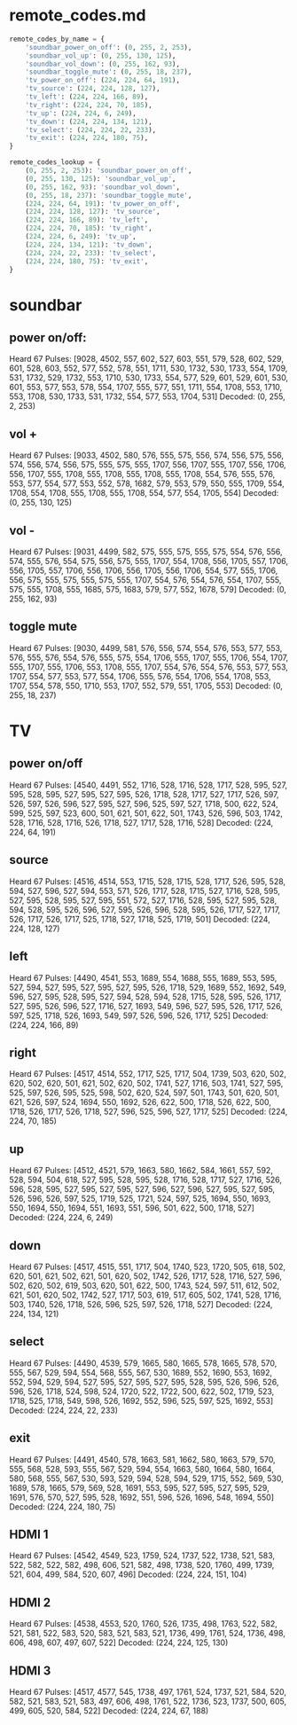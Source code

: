 # remote_codes.md

```python
remote_codes_by_name = {
    'soundbar_power_on_off': (0, 255, 2, 253),
    'soundbar_vol_up': (0, 255, 130, 125),
    'soundbar_vol_down': (0, 255, 162, 93),
    'soundbar_toggle_mute': (0, 255, 18, 237),
    'tv_power_on_off': (224, 224, 64, 191),
    'tv_source': (224, 224, 128, 127),
    'tv_left': (224, 224, 166, 89),
    'tv_right': (224, 224, 70, 185),
    'tv_up': (224, 224, 6, 249),
    'tv_down': (224, 224, 134, 121),
    'tv_select': (224, 224, 22, 233),
    'tv_exit': (224, 224, 180, 75),
}

remote_codes_lookup = {
    (0, 255, 2, 253): 'soundbar_power_on_off',
    (0, 255, 130, 125): 'soundbar_vol_up',
    (0, 255, 162, 93): 'soundbar_vol_down',
    (0, 255, 18, 237): 'soundbar_toggle_mute',
    (224, 224, 64, 191): 'tv_power_on_off',
    (224, 224, 128, 127): 'tv_source',
    (224, 224, 166, 89): 'tv_left',
    (224, 224, 70, 185): 'tv_right',
    (224, 224, 6, 249): 'tv_up',
    (224, 224, 134, 121): 'tv_down',
    (224, 224, 22, 233): 'tv_select',
    (224, 224, 180, 75): 'tv_exit',
}
```


# soundbar

## power on/off:
Heard 67 Pulses: [9028, 4502, 557, 602, 527, 603, 551, 579, 528, 602, 529, 601, 528, 603, 552, 577, 552, 578, 551, 1711, 530, 1732, 530, 1733, 554, 1709, 531, 1732, 529, 1732, 553, 1710, 530, 1733, 554, 577, 529, 601, 529, 601, 530, 601, 553, 577, 553, 578, 554, 1707, 555, 577, 551, 1711, 554, 1708, 553, 1710, 553, 1708, 530, 1733, 531, 1732, 554, 577, 553, 1704, 531]
Decoded: (0, 255, 2, 253)

## vol +
Heard 67 Pulses: [9033, 4502, 580, 576, 555, 575, 556, 574, 556, 575, 556, 574, 556, 574, 556, 575, 555, 575, 555, 1707, 556, 1707, 555, 1707, 556, 1706, 556, 1707, 555, 1708, 555, 1708, 555, 1708, 555, 1708, 554, 576, 555, 576, 553, 577, 554, 577, 553, 552, 578, 1682, 579, 553, 579, 550, 555, 1709, 554, 1708, 554, 1708, 555, 1708, 555, 1708, 554, 577, 554, 1705, 554]
Decoded: (0, 255, 130, 125)

## vol -
Heard 67 Pulses: [9031, 4499, 582, 575, 555, 575, 555, 575, 554, 576, 556, 574, 555, 576, 554, 575, 556, 575, 555, 1707, 554, 1708, 556, 1705, 557, 1706, 556, 1705, 557, 1706, 556, 1706, 556, 1705, 556, 1706, 554, 577, 555, 1706, 556, 575, 555, 575, 555, 575, 555, 1707, 554, 576, 554, 576, 554, 1707, 555, 575, 555, 1708, 555, 1685, 575, 1683, 579, 577, 552, 1678, 579]
Decoded: (0, 255, 162, 93)

## toggle mute
Heard 67 Pulses: [9030, 4499, 581, 576, 556, 574, 554, 576, 553, 577, 553, 576, 555, 576, 554, 576, 555, 575, 554, 1706, 555, 1707, 555, 1706, 554, 1707, 555, 1707, 555, 1706, 553, 1708, 555, 1707, 554, 576, 554, 576, 553, 577, 553, 1707, 554, 577, 553, 577, 554, 1706, 555, 576, 554, 1706, 554, 1708, 553, 1707, 554, 578, 550, 1710, 553, 1707, 552, 579, 551, 1705, 553]
Decoded: (0, 255, 18, 237)

# TV

## power on/off
Heard 67 Pulses: [4540, 4491, 552, 1716, 528, 1716, 528, 1717, 528, 595, 527, 595, 528, 595, 527, 595, 527, 595, 526, 1718, 528, 1717, 527, 1717, 526, 597, 526, 597, 526, 596, 527, 595, 527, 596, 525, 597, 527, 1718, 500, 622, 524, 599, 525, 597, 523, 600, 501, 621, 501, 622, 501, 1743, 526, 596, 503, 1742, 528, 1716, 528, 1716, 526, 1718, 527, 1717, 528, 1716, 528]
Decoded: (224, 224, 64, 191)

## source
Heard 67 Pulses: [4516, 4514, 553, 1715, 528, 1715, 528, 1717, 526, 595, 528, 594, 527, 596, 527, 594, 553, 571, 526, 1717, 528, 1715, 527, 1716, 528, 595, 527, 595, 528, 595, 527, 595, 551, 572, 527, 1716, 528, 595, 527, 595, 528, 594, 528, 595, 526, 596, 527, 595, 526, 596, 528, 595, 526, 1717, 527, 1717, 526, 1717, 526, 1717, 525, 1718, 527, 1718, 525, 1719, 501]
Decoded: (224, 224, 128, 127)

## left
Heard 67 Pulses: [4490, 4541, 553, 1689, 554, 1688, 555, 1689, 553, 595, 527, 594, 527, 595, 527, 595, 527, 595, 526, 1718, 529, 1689, 552, 1692, 549, 596, 527, 595, 528, 595, 527, 594, 528, 594, 528, 1715, 528, 595, 526, 1717, 527, 595, 526, 596, 527, 1716, 527, 1693, 549, 596, 527, 595, 526, 1717, 526, 597, 525, 1718, 526, 1693, 549, 597, 526, 596, 526, 1717, 525]
Decoded: (224, 224, 166, 89)

## right
Heard 67 Pulses: [4517, 4514, 552, 1717, 525, 1717, 504, 1739, 503, 620, 502, 620, 502, 620, 501, 621, 502, 620, 502, 1741, 527, 1716, 503, 1741, 527, 595, 525, 597, 526, 595, 525, 598, 502, 620, 524, 597, 501, 1743, 501, 620, 501, 621, 526, 597, 524, 1694, 550, 1692, 526, 622, 500, 1718, 526, 622, 500, 1718, 526, 1717, 526, 1718, 527, 596, 525, 596, 527, 1717, 525]
Decoded: (224, 224, 70, 185)

## up
Heard 67 Pulses: [4512, 4521, 579, 1663, 580, 1662, 584, 1661, 557, 592, 528, 594, 504, 618, 527, 595, 528, 595, 528, 1716, 528, 1717, 527, 1716, 526, 596, 528, 595, 527, 595, 527, 595, 527, 596, 527, 596, 527, 595, 527, 595, 526, 596, 526, 597, 525, 1719, 525, 1721, 524, 597, 525, 1694, 550, 1693, 550, 1694, 550, 1694, 551, 1693, 551, 596, 501, 622, 500, 1718, 527]
Decoded: (224, 224, 6, 249)

## down
Heard 67 Pulses: [4517, 4515, 551, 1717, 504, 1740, 523, 1720, 505, 618, 502, 620, 501, 621, 502, 621, 501, 620, 502, 1742, 526, 1717, 528, 1716, 527, 596, 502, 620, 502, 619, 503, 620, 501, 622, 500, 1743, 524, 597, 511, 612, 502, 621, 501, 620, 502, 1742, 527, 1717, 503, 619, 517, 605, 502, 1741, 528, 1716, 503, 1740, 526, 1718, 526, 596, 525, 597, 526, 1718, 527]
Decoded: (224, 224, 134, 121)

## select
Heard 67 Pulses: [4490, 4539, 579, 1665, 580, 1665, 578, 1665, 578, 570, 555, 567, 529, 594, 554, 568, 555, 567, 530, 1689, 552, 1690, 553, 1692, 552, 594, 529, 594, 527, 595, 527, 595, 527, 595, 528, 595, 526, 596, 526, 596, 526, 1718, 524, 598, 524, 1720, 522, 1722, 500, 622, 502, 1719, 523, 1718, 525, 1718, 549, 598, 526, 1692, 552, 596, 525, 597, 525, 1692, 553]
Decoded: (224, 224, 22, 233)

## exit
Heard 67 Pulses: [4491, 4540, 578, 1663, 581, 1662, 580, 1663, 579, 570, 555, 568, 528, 593, 555, 567, 529, 594, 554, 1663, 580, 1664, 580, 1664, 580, 568, 555, 567, 530, 593, 529, 594, 528, 594, 529, 1715, 552, 569, 530, 1689, 578, 1665, 579, 569, 528, 1691, 553, 595, 527, 595, 527, 595, 529, 1691, 576, 570, 527, 595, 528, 1692, 551, 596, 526, 1696, 548, 1694, 550]
Decoded: (224, 224, 180, 75)

## HDMI 1
Heard 67 Pulses: [4542, 4549, 523, 1759, 524, 1737, 522, 1738, 521, 583, 522, 582, 522, 582, 498, 606, 521, 582, 498, 1738, 520, 1760, 499, 1739, 521, 604, 499, 584, 520, 607, 496]
Decoded: (224, 224, 151, 104)

## HDMI 2
Heard 67 Pulses: [4538, 4553, 520, 1760, 526, 1735, 498, 1763, 522, 582, 521, 581, 522, 583, 520, 583, 521, 583, 521, 1736, 499, 1761, 524, 1736, 498, 606, 498, 607, 497, 607, 522]
Decoded: (224, 224, 125, 130)

## HDMI 3
Heard 67 Pulses: [4517, 4577, 545, 1738, 497, 1761, 524, 1737, 521, 584, 520, 582, 521, 583, 521, 583, 497, 606, 498, 1761, 522, 1736, 523, 1737, 500, 605, 499, 605, 520, 584, 522]
Decoded: (224, 224, 67, 188)



